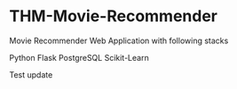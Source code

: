 # THM-Movie-Recommender
Movie Recommender Web Application with following stacks

Python Flask
PostgreSQL
Scikit-Learn

Test update
